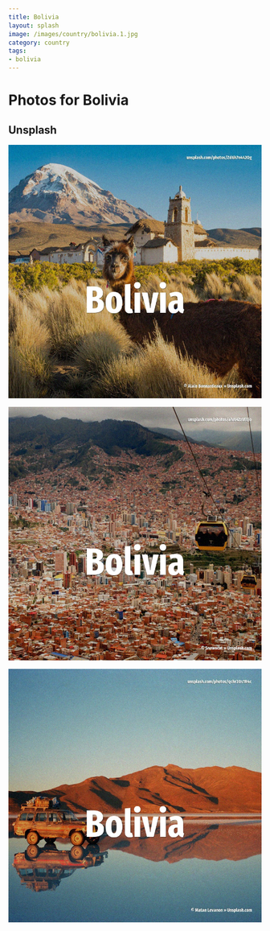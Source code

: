 ```yaml
---
title: Bolivia
layout: splash
image: /images/country/bolivia.1.jpg
category: country
tags:
- bolivia
---
```

# Photos for Bolivia

## Unsplash

![Bolivia](/images/country/bolivia.1.jpg)

![Bolivia](/images/country/bolivia.2.jpg)

![Bolivia](/images/country/bolivia.3.jpg)